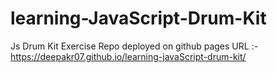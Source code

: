 # learning-JavaScript-Drum-Kit
Js Drum Kit Exercise
Repo deployed on github pages URL :-https://deepakr07.github.io/learning-javaScript-drum-kit/
